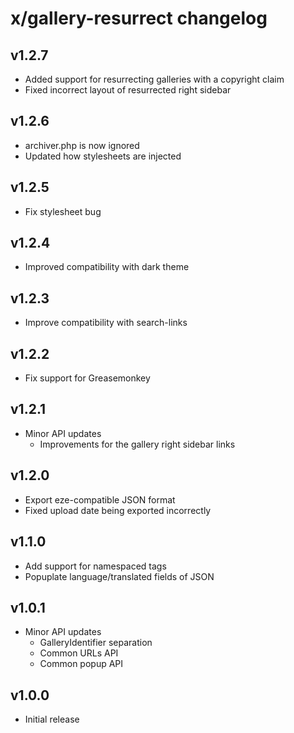 # x/gallery-resurrect changelog

## v1.2.7
* Added support for resurrecting galleries with a copyright claim
* Fixed incorrect layout of resurrected right sidebar

## v1.2.6
* archiver.php is now ignored
* Updated how stylesheets are injected

## v1.2.5
* Fix stylesheet bug

## v1.2.4
* Improved compatibility with dark theme

## v1.2.3
* Improve compatibility with search-links

## v1.2.2
* Fix support for Greasemonkey

## v1.2.1
* Minor API updates
  * Improvements for the gallery right sidebar links

## v1.2.0
* Export eze-compatible JSON format
* Fixed upload date being exported incorrectly

## v1.1.0
* Add support for namespaced tags
* Popuplate language/translated fields of JSON

## v1.0.1
* Minor API updates
  * GalleryIdentifier separation
  * Common URLs API
  * Common popup API

## v1.0.0
* Initial release
